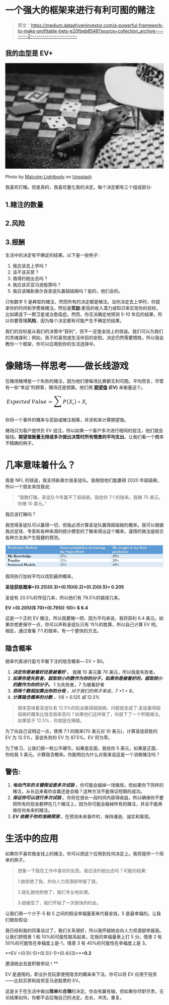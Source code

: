 # 一个强大的框架来进行有利可图的赌注

> 原文：<https://medium.datadriveninvestor.com/a-powerful-framework-to-make-profitable-bets-e20fbeb8548?source=collection_archive---------2----------------------->

## 我的血型是 EV+

![](img/e598c1c8ca4283b9d38324fe820ca837.png)

Photo by [Malcolm Lightbody](https://unsplash.com/@mlightbody?utm_source=unsplash&utm_medium=referral&utm_content=creditCopyText) on [Unsplash](https://unsplash.com/s/photos/chance?utm_source=unsplash&utm_medium=referral&utm_content=creditCopyText)

我喜欢打赌。但是真的，我喜欢量化我的决定。每个决定都有三个组成部分:

## 1.赌注的数量

## 2.风险

## 3.报酬

生活中的决定有不确定的结果。以下是一些例子:

1.  我应该去上学吗？
2.  该不该买房？
3.  值得约她出去吗？
4.  我应该买亚马逊股票吗？
5.  我应该赌新奥尔良圣徒队赢超级碗吗？是的，他们会的。

只有数字 5 是典型的赌注，然而所有的决定都是赌注。当你决定去上学时，你就拿你的时间和学费做赌注。然后是**奖励**:更高的收入潜力或知识来实现你的目标，比如建造下一颗卫星或治愈癌症。然而，你无法确定地预测 5-10 年后的结果，所以你要管理**风险**，因为每个决定都有可能产生不确定的结果。

我们的目标是从我们的决策中“获利”，但不一定是金钱上的收益。我们可以为我们的灵魂谋利；例如，孩子的喜悦或生活伴侣的安慰。决定仍然需要牺牲，所以我会教你一个框架，你可以应用到你的生活选择中。

# 像赌场一样思考——做长线游戏

在赌场赌博是一个失败的赌注，因为他们使每场比赛都无利可图。平均而言，尽管有一些“幸运”的顾客，赌场还是想赢。他们用 [**期望值**](https://en.wikipedia.org/wiki/Expected_value) **(EV)** 来衡量这个。

![](img/0d7b8f2b65f423d37de5afe9fac0e6de.png)

你将一个事件的概率与奖励或赌注相乘，并求和来计算期望值。

赌场只为客户提供负 EV 投注，所以如果一个客户多次进行相同的投注，他们就会输钱。**期望值衡量无限或多次做出决策时所有情景的平均支出**。让我们看一个概率不精确的例子。

# 几率意味着什么？

我是 NFL 的球迷，我支持新奥尔良圣徒队。我相信他们能赢得 2020 年超级碗，所以一个朋友来找我说:

> “我敢打赌，圣徒队今年赢不了超级碗，我给你 7:1 的赔率。我赌 70 美元，你赌 10 美元。”

我应该打赌吗？

我觉得圣徒队可以赢得一切，但我必须计算圣徒队赢得超级碗的概率。我可以根据我对足球、专家和各种来源的统计模型的了解来得出这个概率。谨慎的做法是结合各种方法来产生稳健的预测。

![](img/b448e45dec0d0f594dccd48fd14526f9.png)

我将执行加权平均以找到最终概率。

**圣徒获胜概率=(0.25)(0.3)+(0.15)(0.2)+(0.2)(0.5)= 0.205**

圣徒有 20.5%的夺冠几率，所以他们有 79.5%的输球几率。

**EV =(0.205)($ 70)+(0.795)(-10)= $ 6.4**

这是一个正的 EV 赌注，所以我要赌一把，因为平均来说，我将获利 6.4 美元。如果你想更保守一点，你可以声称圣徒队只有 15%的胜算，所以自己计算 EV 吧。相反，通过查看 7:1 的赔率，有一个更快的方法。

## 隐含概率

赔率代表进行盈亏平衡下注的隐含概率— EV = $0。

1.  ***决定你是被看好还是被看好*** *。* 我赌 10 美元赢 70 美元，所以我是失败者。
2.  ***如果你是失败者，就取较小的数作为你的分子，如果你是被看好的，就取较小的数作为你的分子。*** 1 为失败者，7 为被看好者
3.  ***将两个数相加算出你的分母*** *。对于我们的例子来说，7 +1 = 8。*
4.  ***计算隐含概率的分数*** *。1/8 = 0.125 或 12.5%*

> 赔率意味着圣徒队有 12.5%的机会赢得超级碗。问题就变成了:圣徒赢得超级碗的概率比隐含赔率高吗？如果他们这样做了，你就下了一个积极赌注。如果低于 12.5%，你就是在赌输。

为了向自己证明这一点，使用 7:1 的赔率(70 美元对 10 美元)，计算圣徒获胜的 EV 为 12.5%，圣徒失败的 EV 为 87.5%。EV 将为零。

为了练习，让我们掷一枚公平硬币。如果是反面，我给你 5 美元，如果是正面，你给我 3 美元。计算隐含概率。你能明白为什么对我来说这是一个消极赌注吗？

## 警告:

1.  ***电动汽车的关键假设是多次试验*** 。你可能会输掉一场赌局，但如果你下同样的赌注，从长远来看你会赢还是会输？这种方法不能保证短期的成功。
2.  ***保证你可以进行多次试验*** 。你将在很长一段时间内获得收益，所以确保你不要把所有的现金都押在几个赌注上，因为你可能会输掉所有的赌注，并且不能再做任何未来的赌注。
3.  ***EV 依赖于你的准确预测*** 。在预测未来事件时，保持谦逊、诚实和客观。

# 生活中的应用

如果你不喜欢做金钱上的赌注，你可以把这个应用到任何决定上。我将提供一个简单的例子。

> 想象一下我在工作中喜欢的女孩。我应该约她出去吗？可能的结果:
> 
> 1.她拒绝了我，并向人力资源部举报了我。
> 
> 2.她礼貌地拒绝了，我们专业地处理。
> 
> 3.她接受了，我们开始了一次愉快的约会。

让我们用一个介于-5 和 5 之间的假设幸福量表来代替金钱，5 是最幸福的。让我们做些假设:

我已经和我的同事谈过了，我们关系很好，所以我怀疑她会向人力资源部举报我。让我们把情景 1 和 10%的可能性联系起来，在我的幸福量表上打 5 分。情景 2 有 50%的可能性在幸福度上是-1，情景 3 有 40%的可能性在幸福度上是 3。

**EV =(0.1)(-5)+(0.5)(-1)+(0.4)(3)=****0.2**

邀请她出去是积极举动！**

EV 是通用的。职业扑克玩家使用隐含的概率来下注。你可以将 EV 应用于投资——比较买房和投资亚马逊股票的 EV。

这是关于在生活中做出**简单**和**合理**的决定。你会有赢有输，但如果你尽职尽责，无论结果如何，你都不会后悔自己的决定。去长，冲洗，重复。